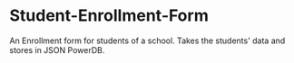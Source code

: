# Student-Enrollment-Form
An Enrollment form for students of a school. Takes the students' data and stores in JSON PowerDB.
